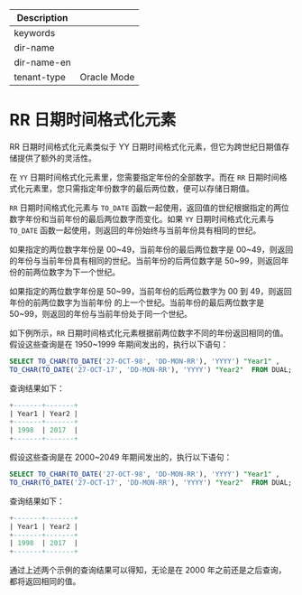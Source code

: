 | Description   |                 |
|---------------|-----------------|
| keywords      |                 |
| dir-name      |                 |
| dir-name-en   |                 |
| tenant-type   | Oracle Mode     |

# RR 日期时间格式化元素

RR 日期时间格式化元素类似于 YY 日期时间格式化元素，但它为跨世纪日期值存储提供了额外的灵活性。

在 `YY` 日期时间格式化元素里，您需要指定年份的全部数字。而在 `RR` 日期时间格式化元素里，您只需指定年份数字的最后两位数，便可以存储日期值。

`RR` 日期时间格式化元素与 `TO_DATE` 函数一起使用，返回值的世纪根据指定的两位数字年份和当前年份的最后两位数字而变化。如果 `YY` 日期时间格式化元素与 `TO_DATE` 函数一起使用，则返回的年份始终与当前年份具有相同的世纪。

如果指定的两位数字年份是 00\~49，当前年份的最后两位数字是 00\~49，则返回的年份与当前年份具有相同的世纪。当前年份的后两位数字是 50\~99，则返回年份的前两位数字为下一个世纪。

如果指定的两位数字年份是 50\~99，当前年份的后两位数字为 00 到 49，则返回年份的前两位数字为当前年份 的上一个世纪。当前年份的最后两位数字是 50\~99，则返回的年份与当前年份处于同一个世纪。

如下例所示，`RR` 日期时间格式化元素根据前两位数字不同的年份返回相同的值。假设这些查询是在 1950\~1999 年期间发出的，执行以下语句：

```sql
SELECT TO_CHAR(TO_DATE('27-OCT-98', 'DD-MON-RR'), 'YYYY') "Year1" ,
TO_CHAR(TO_DATE('27-OCT-17', 'DD-MON-RR'), 'YYYY') "Year2"  FROM DUAL;
```

查询结果如下：

```sql
+-------+-------+
| Year1 | Year2 |
+-------+-------+
| 1998  | 2017  |
+-------+-------+
```

假设这些查询是在 2000\~2049 年期间发出的，执行以下语句：

```sql
SELECT TO_CHAR(TO_DATE('27-OCT-98', 'DD-MON-RR'), 'YYYY') "Year1" ,
TO_CHAR(TO_DATE('27-OCT-17', 'DD-MON-RR'), 'YYYY') "Year2"  FROM DUAL;
```

查询结果如下：

```sql
+-------+-------+
| Year1 | Year2 |
+-------+-------+
| 1998  | 2017  |
+-------+-------+
```

通过上述两个示例的查询结果可以得知，无论是在 2000 年之前还是之后查询，都将返回相同的值。
